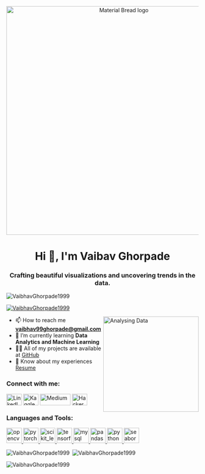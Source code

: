 <p align="center">
    <img width="600" src="https://www.cloudyml.com/wp-content/uploads/2022/06/data-analytics-services-image.gif" alt="Material Bread logo">
</p>

<h1 align="center">Hi 👋, I'm Vaibav Ghorpade</h1>
<h3 align="center">Crafting beautiful visualizations and uncovering trends in the data.</h3>

<p align="left"> <img src="https://komarev.com/ghpvc/?username=VaibhavGhorpade1999&label=Profile%20views&color=0e75b6&style=flat" alt="VaibhavGhorpade1999" /> </p>

<p align="left"> <a href="https://github.com/ryo-ma/github-profile-trophy"><img src="https://github-profile-trophy.vercel.app/?username=VaibhavGhorpade1999" alt="VaibhavGhorpade1999" /></a> </p>
<img align="right" alt="Analysing Data" width="250" src="https://miro.medium.com/v2/resize:fit:1400/1*ikCTENIieTEz883CRoog8A.gif">

- 📫 How to reach me **vaibhav99ghorpade@gmail.com**
- 🌱 I’m currently learning **Data Analytics and Machine Learning**
- 👨‍💻 All of my projects are available at [GitHub](https://github.com/VaibhavGhorpade1999)
- 📄 Know about my experiences [Resume](https://www.linkedin.com/in/vaibhav-ghorpade-743477154/overlay/1635521790434/single-media-viewer?type=DOCUMENT&profileId=ACoAACUWmmMBfTVxuGI9cbFsXNSnaGd7uaxSZHg&lipi=urn%3Ali%3Apage%3Ad_flagship3_profile_view_base%3B%2BtOQAjUFQcGDT9%2FgaffwBA%3D%3D)



<h3 align="left">Connect with me:</h3>
<p align="left">
<a href="https://www.linkedin.com/in/vaibhav-ghorpade-743477154" target="blank"><img align="center" src="https://upload.wikimedia.org/wikipedia/commons/thumb/c/ca/LinkedIn_logo_initials.png/900px-LinkedIn_logo_initials.png?20140125013055" alt="LinkedIN" height="30" width="40" /></a>
<a href="https://www.kaggle.com/vaibhavghorpade" target="blank"><img align="center" src="https://storage.scolary.com/storage/file/public/71b68248-ba0a-4b26-b15f-0c77cdf341cd.svg" alt="Kaggle" height="30" width="40" /></a>
<a href="https://medium.com/@vaibhav99ghorpade" target="blank"><img align="center" src="https://miro.medium.com/v2/resize:fit:1100/format:webp/1*Ra88BZ-CSTovFS2ZSURBgg.png" alt="Medium" height="30" width="80" /></a>
<a href="https://www.hackerrank.com/dashboard" target="blank"><img align="center" src="https://upload.wikimedia.org/wikipedia/commons/thumb/4/40/HackerRank_Icon-1000px.png/900px-HackerRank_Icon-1000px.png?20200508182226" alt="Hacker Rank" height="30" width="40" /></a>
</p>

<h3 align="left">Languages and Tools:</h3>
<p align="left"> <a href="https://opencv.org/" target="_blank" rel="noreferrer"> <img src="https://www.vectorlogo.zone/logos/opencv/opencv-icon.svg" alt="opencv" width="40" height="40"/> </a> <a href="https://pytorch.org/" target="_blank" rel="noreferrer"> <img src="https://www.vectorlogo.zone/logos/pytorch/pytorch-icon.svg" alt="pytorch" width="40" height="40"/> </a> <a href="https://scikit-learn.org/" target="_blank" rel="noreferrer"> <img src="https://upload.wikimedia.org/wikipedia/commons/0/05/Scikit_learn_logo_small.svg" alt="scikit_learn" width="40" height="40"/> </a> <a href="https://www.tensorflow.org" target="_blank" rel="noreferrer"> <img src="https://www.vectorlogo.zone/logos/tensorflow/tensorflow-icon.svg" alt="tensorflow" width="40" height="40"/> </a> <a href="https://www.mysql.com/" target="_blank" rel="noreferrer"> <img src="https://static.javatpoint.com/mysql/images/mysql-tutorial.png" alt="mysql" width="40" height="40"/> </a> <a href="https://pandas.pydata.org/" target="_blank" rel="noreferrer"> <img src="https://miro.medium.com/v2/resize:fit:720/format:webp/1*n_ms1q5YoHAQXXUIfeADKQ.png" alt="pandas" width="40" height="40"/> </a> <a href="https://www.python.org" target="_blank" rel="noreferrer"> <img src="https://s3.dualstack.us-east-2.amazonaws.com/pythondotorg-assets/media/community/logos/python-logo-only.png" alt="python" width="40" height="40"/> </a> <a href="https://seaborn.pydata.org/" target="_blank" rel="noreferrer"> <img src="https://seaborn.pydata.org/_images/logo-mark-lightbg.svg" alt="seaborn" width="40" height="40"/> </a> </p>

<p><img align="left"src="https://github-readme-stats.vercel.app/api/top-langs?username=VaibhavGhorpade1999&show_icons=true&locale=en&layout=compact" alt="VaibhavGhorpade1999" /></p>

<p>&nbsp;<img align="centre"  src="https://github-readme-stats.vercel.app/api?username=VaibhavGhorpade1999&show_icons=true&locale=en" alt="VaibhavGhorpade1999" /></p>

<p><img align="center" src="https://github-readme-streak-stats.herokuapp.com/?user=VaibhavGhorpade1999" alt="VaibhavGhorpade1999" /></p>
